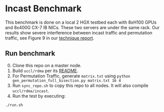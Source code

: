# Incast Benchmark

This benchmark is done on a local 2 HGX testbed each with 8xH100 GPUs and 8x400G CX-7 IB NICs. These two servers are under the same rack. 
Our results show severe interference between incast traffic and permutation traffic, see Figure 9 in our [technique report](https://arxiv.org/pdf/2504.17307). 

## Run benchmark

0. Clone this repo on a master node.
1. Build `uccl/rdma` per its [README](../../README.md). 
2. For Permutation Traffic, generate `matrix.txt` using `python gen_permutation_full_bisection.py matrix.txt 16 4`
3. Run `sync_repo.sh` to copy this repo to all nodes. It will also compile `uccl/rdma/incast`.
4. ​Run the test by executing:

```bash
./run.sh
```